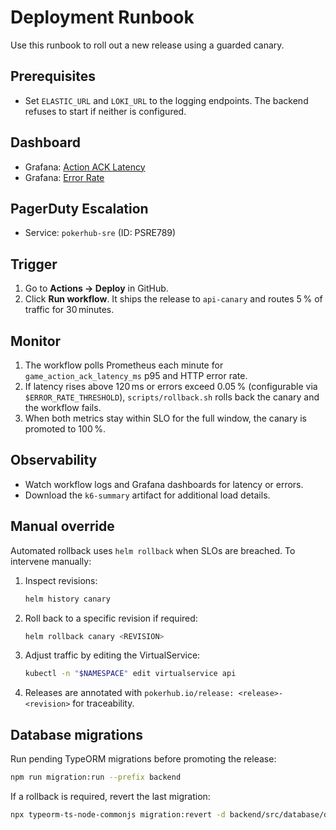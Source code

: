 # Deployment Runbook
<!-- Update service IDs in this file if PagerDuty services change -->

Use this runbook to roll out a new release using a guarded canary.

## Prerequisites

- Set `ELASTIC_URL` and `LOKI_URL` to the logging endpoints. The backend refuses to
  start if neither is configured.

## Dashboard
- Grafana: [Action ACK Latency](../analytics-dashboards.md#action-ack-latency)
- Grafana: [Error Rate](../analytics-dashboards.md#error-rate)

## PagerDuty Escalation
- Service: `pokerhub-sre` (ID: PSRE789)

## Trigger

1. Go to **Actions → Deploy** in GitHub.
2. Click **Run workflow**. It ships the release to `api-canary` and routes 5 % of traffic for 30 minutes.

## Monitor

1. The workflow polls Prometheus each minute for `game_action_ack_latency_ms` p95 and HTTP error rate.
2. If latency rises above 120 ms or errors exceed 0.05 % (configurable via `$ERROR_RATE_THRESHOLD`), `scripts/rollback.sh` rolls back the canary and the workflow fails.
3. When both metrics stay within SLO for the full window, the canary is promoted to 100 %.

## Observability

- Watch workflow logs and Grafana dashboards for latency or errors.
- Download the `k6-summary` artifact for additional load details.

## Manual override

Automated rollback uses `helm rollback` when SLOs are breached. To intervene manually:

1. Inspect revisions:
   ```bash
   helm history canary
   ```
2. Roll back to a specific revision if required:
   ```bash
   helm rollback canary <REVISION>
   ```
3. Adjust traffic by editing the VirtualService:
   ```bash
   kubectl -n "$NAMESPACE" edit virtualservice api
   ```
4. Releases are annotated with `pokerhub.io/release: <release>-<revision>` for traceability.

## Database migrations

Run pending TypeORM migrations before promoting the release:

```bash
npm run migration:run --prefix backend
```

If a rollback is required, revert the last migration:

```bash
npx typeorm-ts-node-commonjs migration:revert -d backend/src/database/data-source.ts
```
